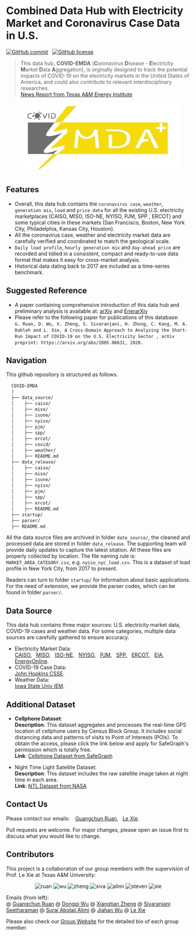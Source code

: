 # Combined Data Hub with Electricity Market and Coronavirus Case Data in U.S.

[![GitHub commit](https://img.shields.io/github/last-commit/tamu-engineering-research/COVID-EMDA)](https://github.com/GuangchunRuan/COVID-EMDA/commits/master) &nbsp;
[![GitHub license](https://img.shields.io/badge/license-MIT-yellow)](https://choosealicense.com/licenses/mit/)


> This data hub, **COVID-EMDA** (**C**oronavirus **D**isease - **E**lectricity **M**arket **D**ata **A**ggregation), is orginally designed to track the potential impacts of COVID-19 on the electricity markets in the United States of America, and could also contribute to relevant interdisciplinary researches.\
> [News Report from Texas A&M Energy Institute](https://energy.tamu.edu/xie-group-tracks-short-run-impact-of-covid-19-on-the-u-s-electricity-sector/)

<p align="center">
<img src="figure/covid_emda_logo.jpg" alt="COVID-EMDA Logo" />
</p>


## Features
- Overall, this data hub contains the `coronavirus case`, `weather`, `generation mix`, `load` and `price data` for all the existing U.S. electricity marketplaces (CAISO, MISO, ISO-NE, NYISO, PJM, SPP , ERCOT) and some typical cities in these markets (San Francisco, Boston, New York City, Philadelphia, Kansas City, Houston). 
- All the coronavirus case, weather and electricity market data are carefully verified and coordinated to match the geological scale.
- `Daily load profile`, `hourly generation mix` and `day-ahead price` are recorded and tidied in a consistent, compact and ready-to-use data format that makes it easy for cross-market analysis.
- Historical data dating back to 2017 are included as a time-series benchmark.

## Suggested Reference 
- A paper containing comprehensive introduction of this data hub and preliminary analysis is available at: [arXiv](https://arxiv.org/abs/2005.06631) and [EnerarXiv](http://www.enerarxiv.org/page/thesis.html?id=1840) 
- Please refer to the following paper for publications of this database: \
`
G. Ruan, D. Wu, X. Zheng, S. Sivaranjani, H. Zhong, C. Kang, M. A. Dahleh and L. Xie, A Cross-Domain Approach to Analyzing the Short-Run Impact of COVID-19 on the U.S. Electricity Sector , arXiv preprint: https://arxiv.org/abs/2005.06631, 2020.
`

## Navigation
This github repository is structured as follows.
```text
  COVID-EMDA
  |
  ├── data_source/
  │    ├── caiso/
  │    ├── miso/
  │    ├── isone/
  │    ├── nyiso/
  │    ├── pjm/
  │    ├── spp/
  │    ├── ercot/
  │    ├── covid/
  │    ├── weather/
  │    ├── README.md
  ├── data_release/
  │    ├── caiso/
  │    ├── miso/
  │    ├── isone/
  │    ├── nyiso/
  │    ├── pjm/
  │    ├── spp/
  │    ├── ercot/
  │    ├── README.md
  ├── startup/
  ├── parser/
  ├── README.md
```
All the data source files are archived in folder `date_source/`, the cleaned and processed data are stored in folder `data_release`. The supporting team will provide daily updates to capture the latest sitation. All these files are properly collected by location. The file naming rule is: `MARKET_AREA_CATEGORY.csv`, e.g. `nyiso_nyc_load.csv`. This is a dataset of load profile in New York City, from 2017 to present.

Readers can turn to folder `startup/` for information about basic applications. For the need of extension, we provide the parser codes, which can be found in folder `parser/`.


## Data Source
This data hub contains three major sources: U.S. electricity market data, COVID-19 cases and weather data. For some categories, multiple data sources are carefully gathered to ensure accuracy.

- Electricity Market Data:\
[CAISO](http://oasis.caiso.com/mrioasis/logon.do), &nbsp; [MISO](https://www.misoenergy.org/markets-and-operations/real-time--market-data/market-reports/), &nbsp; [ISO-NE](https://www.iso-ne.com/markets-operations/iso-express), &nbsp; [NYISO](https://www.nyiso.com/energy-market-operational-data), &nbsp; [PJM](https://dataminer2.pjm.com/list), &nbsp; [SPP](https://marketplace.spp.org/groups/operational_data), &nbsp; [ERCOT](http://www.ercot.com/), &nbsp; [EIA](https://www.eia.gov/beta/electricity/gridmonitor/dashboard/electric_overview/US48/US48), &nbsp; [EnergyOnline](http://www.energyonline.com/).
- COVID-19 Case Data:\
[John Hopkins CSSE](https://github.com/CSSEGISandData/COVID-19).
- Weather Data:\
[Iowa State Univ IEM](https://mesonet.agron.iastate.edu/request/download.phtml).

## Additional Dataset
- **Cellphone Dataset**:\
**Description**: This dataset aggregates and processes the real-time GPS location of cellphone users by Census Block Group. It includes social distancing data and patterns of visits to Point of Interests (POIs). To obtain the access, please click the link below and apply for SafeGraph's permission which is totally free.\
**Link**:  [Cellphone Dataset from SafeGraph](https://docs.safegraph.com/docs)

- Night Time Light Satellite Dataset:\
**Description**: This dataset includes the raw satellite image taken at night time in each area.\
**Link**:  [NTL Dataset from NASA](https://ladsweb.modaps.eosdis.nasa.gov/missions-and-measurements/products/VNP46A1/)

## Contact Us
Please contact our emails: &ensp; [Guangchun Ruan](mailto:guangchun@tamu.edu?subject=[GitHub]%20COVID-EMDA), &nbsp; [Le Xie](mailto:le.xie@tamu.edu?subject=[GitHub]%20COVID-EMDA).

Pull requests are welcome. For major changes, please open an issue first to discuss what you would like to change.

## Contributors
This project is a collaboration of our group members with the supervision of Prof. Le Xie at Texas A&M University:

<p align = "middle">
    <img src="figure/ruan.png"" alt="ruan" title="Gangchun Ruan" width=100 />
    <img src="figure/wu.png"" alt="wu" title="Dongqi Wu" width=100 />
    <img src="figure/zheng.png"" alt="zheng" title="Xiangtian Zheng" width=100 />
    <img src="figure/siva.jpg"" alt="siva" title="Sivaranjani Seetharaman" width=100 />
    <img src="figure/alimi.png"" alt="alimi" title="Suraj Abolaji Alimi" width=100 />        
    <img src="figure/steven.png"" alt="steven" title="Jiahan Wu" width=100 />   
    <img src="figure/xie.png"" alt="xie" title="Le Xie" width=100 />
</p>

Emails (from left):\
@ [Guangchun Ruan](mailto:guangchun@tamu.edu?subject=[GitHub]%20COVID-EMDA)
@ [Dongqi Wu](mailto:dqwu@tamu.edu?subject=[GitHub]%20COVID-EMDA)
@ [Xiangtian Zheng](mailto:zxt0515@tamu.edu?subject=[GitHub]%20COVID-EMDA)
@ [Sivaranjani Seetharaman](mailto:sivaranjani@tamu.edu?subject=[GitHub]%20COVID-EMDA)
@ [Suraj Abolaji Alimi](mailto:alimiabolaji@tamu.edu?subject=[GitHub]%20COVID-EMDA)
@ [Jiahan Wu](mailto:jiahwu95@tamu.edu?subject=[GitHub]%20COVID-EMDA)
@ [Le Xie](https://gridx.engr.tamu.edu/?page_id=66)

Please also check our [Group Website](https://gridx.engr.tamu.edu/?page_id=30) for the detailed bio of each group member.
